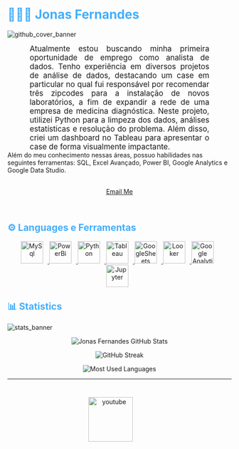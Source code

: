 <h1 style="color: #44AEFB;"> 👨🏻‍💻 Jonas Fernandes </h1>

![github_cover_banner](https://media.licdn.com/dms/image/D4D16AQHd2zXr9O3y3w/profile-displaybackgroundimage-shrink_350_1400/0/1682955847021?e=1693440000&v=beta&t=nSsEcnnaBHjEwrHespQzUTV1P7r86nbikFLdiLVMHr4)

<p align:"center" style="text-align: justify; margin: 0 50px; font-size: 17px;" >
    Atualmente estou buscando minha primeira oportunidade de emprego como analista de
dados. Tenho experiência em diversos projetos de análise de dados, destacando um case em
particular no qual fui responsável por recomendar três zipcodes para a instalação de novos
laboratórios, a fim de expandir a rede de uma empresa de medicina diagnóstica. Neste
projeto, utilizei Python para a limpeza dos dados, análises estatísticas e resolução do
problema. Além disso, criei um dashboard no Tableau para apresentar o case de forma
visualmente impactante.
  <br></p>
  Além do meu conhecimento nessas áreas, possuo habilidades nas seguintes ferramentas:
SQL, Excel Avançado, Power BI, Google Analytics e Google Data Studio.
<br>
<br>
<div align="center">

[Email Me](mailto:jfernandees99@gmail.com)
</div>
</p>    
<br>
<!-- Languages and Tools -->

<h2 style="color: #44AEFB">⚙️ Languages e Ferramentas</h2>
<div align="center">
  <a href="https://www.mysql.com/about/legal/logos.html" target="_blank" rel="noreferrer">
      <img  alt="MySql" height="50px" style="padding-right:10px;" src="https://simpleicons.org/icons/mysql.svg"/>
  </a>
  <a href="https://learn.microsoft.com/en-us/power-platform/guidance/icons" target="_blank" rel="noreferrer">
      <img   alt="PowerBi" height="50px" style="padding-right:10px; ;" src="https://simpleicons.org/icons/powerbi.svg"/>
  </a>
<a href="https://www.python.org/" target="_blank" rel="noreferrer">
      <img  alt="Python" height="50px" style="padding-right:10px;" src="https://cdn.jsdelivr.net/gh/devicons/devicon/icons/python/python-original.svg"/>
  </a>
   <a href="https://www.tableau.com/" target="_blank" rel="noreferrer">
      <img  alt="Tableau" height="50px" style="padding-right:10px;"src="https://simpleicons.org/icons/tableau.svg"/>
  </a>
<a href="https://workspace.google.com/intl/pt-BR/products/sheets/?utm_source=google&utm_medium=cpc&utm_campaign=latam-BR-all-pt-dr-bkws-all-all-trial-e-dr-1605540-LUAC0011912&utm_content=text-ad-none-any-DEV_c-CRE_470571214692-ADGP_Hybrid%20%7C%20BKWS%20-%20EXA%20%7C%20Txt%20~%20Sheets_Sheets-KWID_43700057673113431-kwd-11403239008&utm_term=KW_google%20sheets-ST_google%20sheets&gad=1&gclid=CjwKCAjw-vmkBhBMEiwAlrMeFwEuO85FY5PVfo9Ia1B89y-Hty7raOv7_n4lQkoc5GyHkY7e_FGODxoC6AQQAvD_BwE&gclsrc=aw.ds" target="_blank" rel="noreferrer">
      <img  alt="GoogleSheets" height="50px" style="padding-right:10px;"src="https://simpleicons.org/icons/googlesheets.svg"/>
  </a>
  <a href="https://cloud.google.com/looker?hl=pt-br" target="_blank" rel="noreferrer">
      <img  alt="Looker" height="50px" style="padding-right:10px;"src="https://simpleicons.org/icons/looker.svg"/>
  </a>
  <a href="https://analytics.google.com/analytics/web/" target="_blank" rel="noreferrer">
      <img  alt="Google Analytics" height="50px" style="padding-right:10px;"src="https://simpleicons.org/icons/googleanalytics.svg"/>
  </a>
  <a href="http://jupyter.org/" target="_blank" rel="noreferrer">
      <img  alt="Jupyter" height="50px" style="padding-right:10px;"src="https://cdn.jsdelivr.net/gh/devicons/devicon/icons/jupyter/jupyter-original-wordmark.svg"/>
  </a>
</div>

<!-- Statistics -->

<h2 style="color: #44AEFB">📊 Statistics</h2>

![stats_banner](https://user-images.githubusercontent.com/78341798/194534778-d662496c-ae00-4e8d-ae9b-b90912054e7f.gif)

<div class="stats" align="center">

![Jonas Fernandes GitHub Stats](https://github-readme-stats.vercel.app/api?username=JFernandees&hide=stars&count_private=true&show_icons=true&theme=algolia&border_radius=20)

![GitHub Streak](https://streak-stats.demolab.com?user=JFernandees&count_private=true&theme=algolia&border_radius=20)

<!-- ![Most Used Languages](https://github-readme-stats.vercel.app/api/top-langs/?username=JFernandees&show_icons=true&theme=algolia&border_radius=20) -->
    
<!-- compact programming languages layout -->
![Most Used Languages](https://github-readme-stats.vercel.app/api/top-langs/?username=JFernandees&layout=compact&show_icons=true&theme=algolia&border_radius=20)
</div>
<!--  End Stats Cards -->

---
<!-- Begin Footer -->
<!-- Icons Resources -->
<!-- https://devicon.dev/ -->
<div class="footer" align="center" style="margin:40px;">
    <a href="https://www.linkedin.com/in/jonasfm/" target="_blank">
        <img  style="margin:0 40px 40px 0;" src="https://img.shields.io/badge/LinkedIn-0077B5?style=for-the-badge&logo=linkedin&logoColor=white" alt="youtube" width="100px"/>
</div>
<!-- End Footer -->
